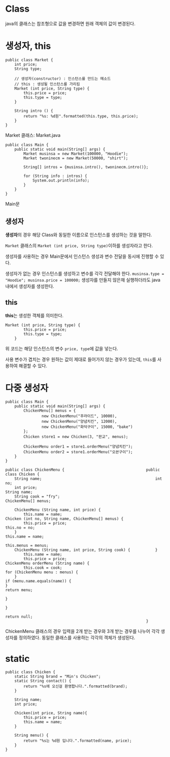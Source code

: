 # Class
java의 클래스는 참조형으로 값을 변경하면 원래 객체의 값이 변경된다.
# 생성자, this
```
public class Market {
    int price;
    String type;

    // 생성자(constructor) : 인스턴스를 만드는 메소드
    // this : 생성될 인스턴스를 가리킴
    Market (int price, String type) {
        this.price = price;
        this.type = type;
    }

    String intro () {
        return "%s: %d원".formatted(this.type, this.price);
    }
}
```
Market 클래스: Market.java
```
public class Main {
    public static void main(String[] args) {
        Market musinsa = new Market(100000, "Hoodie");
        Market twoninecm = new Market(50000, "shirt");

        String[] intros = {musinsa.intro(), twoninecm.intro()};

        for (String info : intros) {
            System.out.println(info);
        }
    }
}
```
Main문
## 생성자
**생성자**의 경우 해당 Class와 동일한 이름으로 인스턴스를 생성하는 것을 말한다.

`Market` 클래스의 `Market (int price, String type)`이하를 생성자라고 한다.

생성자를 사용하는 경우 Main문에서 인스턴스 생성과 변수 전달을 동시에 진행할 수 있다.

생성자가 없는 경우 인스턴스를 생성하고 변수를 각각 전달해야 한다.
`musinsa.type = "Hoodie"; musinsa.price = 100000;`
생성자를 만들지 않은채 실행하더라도 java 내에서 생성자를 생성한다.
## this
**this**는 생성한 객체를 의미한다.
```
Market (int price, String type) {
        this.price = price;
        this.type = type;
    }
```
위 코드는 해당 인스턴스의 변수 `price, type`에 값을 넣는다.

사용 변수가 겹치는 경우 원하는 값이 제대로 들어가지 않는 경우가 있는데, `this`를 사용하여 해결할 수 있다.
# 다중 생성자
```
public class Main {
    public static void main(String[] args) {
        ChickenMenu[] menus = {
                new ChickenMenu("후라이드", 10000),
                new ChickenMenu("양념치킨", 12000),
                new ChickenMenu("화덕구이", 15000, "bake")
        };
        Chicken store1 = new Chicken(3, "판교", menus);

        ChickenMenu order1 = store1.orderMenu("양념치킨");
        ChickenMenu order2 = store1.orderMenu("오븐구이");
    }
}
```
```
public class ChickenMenu {                                    public class Chicken {
    String name;                                                  int no;
    int price;                                                    String name;
    String cook = "fry";                                          ChickenMenu[] menus;

    ChickenMenu (String name, int price) {
        this.name = name;                                         Chicken (int no, String name, ChickenMenu[] menus) {
        this.price = price;                                           this.no = no;
    }                                                                 this.name = name;
                                                                      this.menus = menus;
    ChickenMenu (String name, int price, String cook) {           }
        this.name = name;
        this.price = price;                                       ChickenMenu orderMenu (String name) {
        this.cook = cook;                                             for (ChickenMenu menu : menus) {
    }                                                                      if (menu.name.equals(name)) {
}                                                                              return menu;
                                                                           }
                                                                      }
                                                                      return null;
                                                              }
```
ChickenMenu 클래스의 경우 입력을 2개 받는 경우와 3개 받는 경우를 나누어 각각 생성자를 정의하였다. 동일한 클래스를 사용하는 각각의 객체가 생성된다.
# static
```
public class Chicken {
    static String brand = "Min's Chicken";
    static String contact() {
        return "%s에 오신걸 환영합니다.".formatted(brand);
    }

    String name;
    int price;

    Chicken(int price, String name){
        this.price = price;
        this.name = name;
    }

    String menu() {
        return "%s는 %d원 입니다.".formatted(name, price);
    }
}
```
